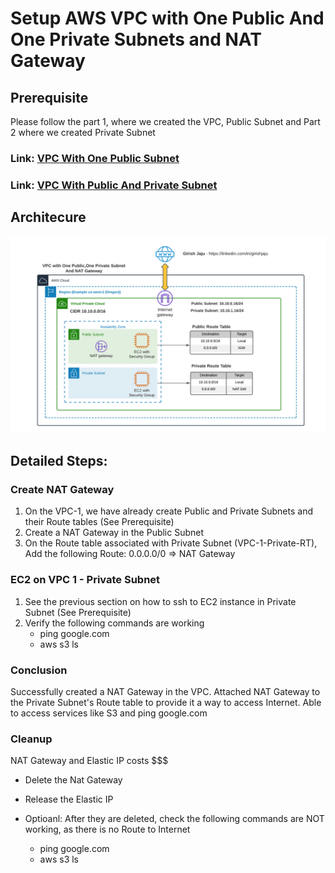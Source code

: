 # Setup AWS VPC with One Public And One Private Subnets and NAT Gateway

## Prerequisite
Please follow the part 1, where we created the VPC, Public Subnet and Part 2 where we created Private Subnet
### Link: [VPC With One Public Subnet](/aws-vpc-and-networking/01-vpc-one-public-subnet/)
### Link: [VPC With Public And Private Subnet](/aws-vpc-and-networking/02-vpc-public-private-subnets/)

## Architecure
![](images/vpc-public-private-natgw.png)


## Detailed Steps:
### Create NAT Gateway
1. On the VPC-1, we have already create Public and Private Subnets and their Route tables (See Prerequisite)
2. Create a NAT Gateway in the Public Subnet
3. On the Route table associated with Private Subnet (VPC-1-Private-RT), Add the following Route:
0.0.0.0/0 => NAT Gateway

### EC2 on VPC 1 - Private Subnet
1. See the previous section on how to ssh to EC2 instance in Private Subnet (See Prerequisite)
2. Verify the following commands are working
    - ping google.com
    - aws s3 ls

### Conclusion

Successfully created a NAT Gateway in the VPC. 
Attached NAT Gateway to the Private Subnet's Route table to provide it a way to access Internet.
Able to access services like S3 and ping google.com

### Cleanup
NAT Gateway and Elastic IP costs $$$
- Delete the Nat Gateway
- Release the Elastic IP<br>

- Optioanl: After they are deleted, check the following commands are NOT working, as there is no Route to Internet
    - ping google.com
    - aws s3 ls